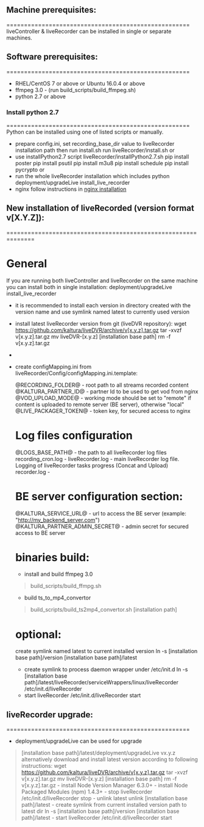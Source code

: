 ## Machine prerequisites:
====================================================
liveController & liveRecorder can be installed in single or separate machines.

## Software prerequisites:
====================================================
 - RHEL/CentOS 7 or above or Ubuntu 16.0.4 or above
 - ffmpeg 3.0 - (run build_scripts/build_ffmpeg.sh)
 - python 2.7 or above

### Install python 2.7
====================================================
Python can be installed using one of listed scripts or manually.
- prepare config.ini, set recording_base_dir value to liveRecorder installation path then run install.sh
	run liveRecorder/install.sh
	or
- use installPython2.7 script
liveRecorder/installPython2.7.sh
pip install poster
pip install psutil
pip install m3u8
pip install schedule
pip install pycrypto
    or
- run the whole liveRecorder installation which includes python
  deployment/upgradeLive <version> install_live_recorder
- nginx
  follow instructions in [nginx installation](https://github.com/kaltura/nginx-vod-module)


 ## New installation of liveRecorded (version format v[X.Y.Z]):
 ==============================================================
 # General
 If you are running both liveController and liveRecorder on the same machine you can install both in single installation:
  deployment/upgradeLive <version> install_live_recorder
 - it is recommended to install each version in directory created with the version name
 and use symlink named latest to currently used version

 - install latest liveRecorder version from git (liveDVR repository):
 wget https://github.com/kaltura/liveDVR/archive/v[x.y.z].tar.gz
 tar -xvzf v[x.y.z].tar.gz
 mv liveDVR-[x.y.z] [installation base path]
 rm -f v[x.y.z].tar.gz
 -
 - create configMapping.ini from liveRecorder/Config/configMapping.ini.template:

	@RECORDING_FOLDER@ - root path to all streams recorded content
	@KALTURA_PARTNER_ID@ - partner Id to be used to get vod from nginx
	@VOD_UPLOAD_MODE@ - working mode should be set to "remote" if content is uploaded to remote server (BE server), otherwise "local"
	@LIVE_PACKAGER_TOKEN@ - token key, for secured access to nginx

	Log files configuration
	===================================================
	@LOGS_BASE_PATH@ - the path to all liveRecorder log files
	recording_cron.log -
	liveRecorder.log - main liveRecorder log file. Logging of liveRecorder tasks progress (Concat and Upload)
	recorder.log -

	BE server configuration section:
    ===================================
	@KALTURA_SERVICE_URL@ - url to access the BE server (example:  "http://my_backend_server.com")
	@KALTURA_PARTNER_ADMIN_SECRET@ - admin secret for secured access to BE server

    binaries build:
    =================================
    - install and build ffmpeg 3.0
    > build_scripts/build_ffmpg.sh <ffmpeg build path> <ffmpeg version>
    - build ts_to_mp4_convertor
    > build_scripts/build_ts2mp4_convertor.sh [installation path] <ffmpeg build path>

    optional:
    =================================
    create symlink named latest to current installed version
    ln -s [installation base path]/version [installation base path]/latest
    - create symlink to process daemon wrapper under /etc/init.d
    ln -s [installation base path]/latest/liveRecorder/serviceWrappers/linux/liveRecorder /etc/init.d/liveRecorder
    - start liveRecorder
    /etc/init.d/liveRecorder start



 ## liveRecorder upgrade:
 ====================================================
  - deployment/upgradeLive can be used for upgrade
   > [installation base path]/latest/deployment/upgradeLive vx.y.z
   alternatively download and install latest version according to following instructions:
    wget https://github.com/kaltura/liveDVR/archive/v[x.y.z].tar.gz
    tar -xvzf v[x.y.z].tar.gz
    mv liveDVR-[x.y.z] [installation base path]
    rm -f v[x.y.z].tar.gz
    - install Node Version Manager 6.3.0+
    - install Node Packaged Modules (npm) 1.4.3+
    - stop liveRecorder
    /etc/init.d/liveRecorder stop
    - unlink latest
    unlink [installation base path]/latest
    - create symlink from current installed version path to latest dir
    ln -s [installation base path]/version [installation base path]/latest
    - start liveRecorder
    /etc/init.d/liveRecorder start



